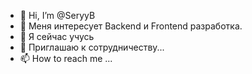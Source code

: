 - 👋 Hi, I’m @SeryyB
- 👀 Меня интересует Backend и Frontend разработка.
- 🌱 Я сейчас учусь 
- 💞️ Приглашаю к сотрудничеству...
- 📫 How to reach me ...

<!---
SeryyB/SeryyB is a ✨ special ✨ repository because its `README.md` (this file) appears on your GitHub profile.
You can click the Preview link to take a look at your changes.
--->
